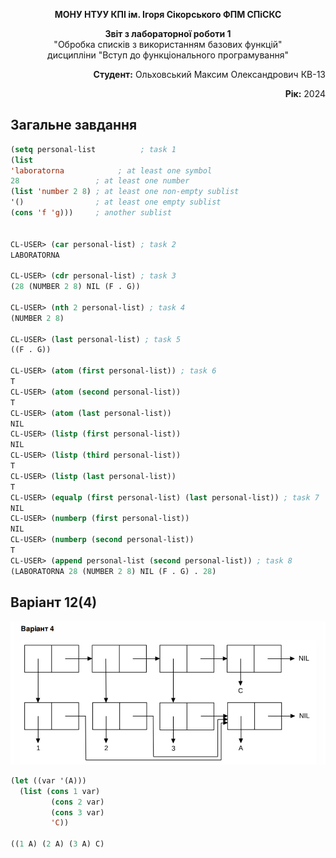 <p align="center"><b>МОНУ НТУУ КПІ ім. Ігоря Сікорського ФПМ СПіСКС</b></p>
<p align="center">
<b>Звіт з лабораторної роботи 1</b><br/>
"Обробка списків з використанням базових функцій"<br/>
дисципліни "Вступ до функціонального програмування"
</p>
<p align="right"><strong>Студент:</strong> Ольховський Максим Олександрович КВ-13 </p>
<p align="right"><strong>Рік:</strong> 2024</p>

## Загальне завдання

```lisp
(setq personal-list          ; task 1
(list
'laboratorna            ; at least one symbol 
28                 ; at least one number
(list 'number 2 8) ; at least one non-empty sublist        
'()                ; at least one empty sublist
(cons 'f 'g)))     ; another sublist


CL-USER> (car personal-list) ; task 2
LABORATORNA

CL-USER> (cdr personal-list) ; task 3
(28 (NUMBER 2 8) NIL (F . G))

CL-USER> (nth 2 personal-list) ; task 4
(NUMBER 2 8)

CL-USER> (last personal-list) ; task 5
((F . G))

CL-USER> (atom (first personal-list)) ; task 6
T
CL-USER> (atom (second personal-list))
T
CL-USER> (atom (last personal-list))
NIL
CL-USER> (listp (first personal-list))
NIL
CL-USER> (listp (third personal-list))
T
CL-USER> (listp (last personal-list))
T
CL-USER> (equalp (first personal-list) (last personal-list)) ; task 7
NIL
CL-USER> (numberp (first personal-list))
NIL
CL-USER> (numberp (second personal-list))
T
CL-USER> (append personal-list (second personal-list)) ; task 8
(LABORATORNA 28 (NUMBER 2 8) NIL (F . G) . 28)
```

## Варіант 12(4)

<p align="center">
<img src="labor1_var.jpg">
</p>

```lisp
(let ((var '(A)))  
  (list (cons 1 var)
         (cons 2 var)
         (cons 3 var)
         'C))

((1 A) (2 A) (3 A) C)
```

